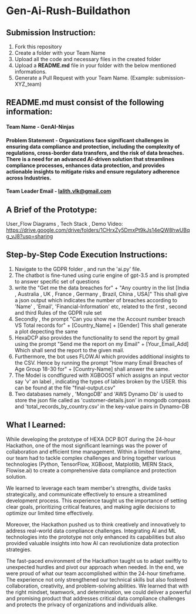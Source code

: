 # Gen-Ai-Rush-Buildathon

## Submission Instruction:
  1. Fork this repository
  2. Create a folder with your Team Name
  3. Upload all the code and necessary files in the created folder
  4. Upload a **README.md** file in your folder with the below mentioned informations.
  5. Generate a Pull Request with your Team Name. (Example: submission-XYZ_team)

## README.md must consist of the following information:

#### Team Name - GenAI-Ninjas
#### Problem Statement - Organizations face significant challenges in ensuring data compliance and protection, including the complexity of regulations, cross-border data transfers, and the risk of data breaches. There is a need for an advanced AI-driven solution that streamlines compliance processes, enhances data protection, and provides actionable insights to mitigate risks and ensure regulatory adherence across Industries.
#### Team Leader Email - lalith.vlk@gmail.com

## A Brief of the Prototype:
  User_Flow Diagrams , Tech Stack , Demo Video:
  https://drive.google.com/drive/folders/1CHrxZy5DmxPt9kJs14eQW8hwUBqg_vJ8?usp=sharing
   
## Step-by-Step Code Execution Instructions:
  1) Navigate to the GDPR folder , and run the 'ai.py' file.
  2) The chatbot is fine-tuned using curie engine of gpt-3.5 and is prompted to answer specific set of questions
  3) write the "Get me the data breaches for" + "Any country in the list [India , Australia , UK , France , Germany , Brazil, China , USA]"
     This shall give a json output which indicates the number of breaches according to 'Name' , 'Email', 'Financial-Information' etc, related       to the first , second and third Rules of the GDPR rule set
  4) Secondly , the prompt "Can you show me the Account number breach VS Total records for" + [Country_Name] + [Gender]
     This shall generate a plot depecting the same
  5) HexaDCP also provides the functionality to send the report by gmail using the prompt "Send me the report on my Email" + [Your_Email_Add]
     Which shall send the report to the given mail.
  6) Furthermore, the bot uses FLOW.AI which provides additional insights to the CSV. Hence by running the prompt "How many Email Breaches of Age Group 18-30 for" + [Country-Name] shall answer the same.
  7) The Model is condfigured with XGBOOST which assigns an input vector say 'v' an label , indicating the types of lables broken by the USER. this can be found at the file "final-output.csv"
8) Two databases namely , 'MongoDB' and 'AWS Dynamo Db' is used to store the json file called as 'customer-details.json' in mongodb compass and 'total_records_by_country.csv' in the key-value pairs in Dynamo-DB
  
## What I Learned:
  While developing the prototype of HEXA DCP BOT during the 24-hour Hackathon, one of the most significant learnings was the power of collaboration and efficient time management. Within a limited timeframe, our team had to tackle complex challenges and bring together various technologies (Python, TensorFlow, XGBoost, Matplotlib, MERN Stack, Flowise.ai) to create a comprehensive data compliance and protection solution.

We learned to leverage each team member's strengths, divide tasks strategically, and communicate effectively to ensure a streamlined development process. This experience taught us the importance of setting clear goals, prioritizing critical features, and making agile decisions to optimize our limited time effectively.

Moreover, the Hackathon pushed us to think creatively and innovatively to address real-world data compliance challenges. Integrating AI and ML technologies into the prototype not only enhanced its capabilities but also provided valuable insights into how AI can revolutionize data protection strategies.

The fast-paced environment of the Hackathon taught us to adapt swiftly to unexpected hurdles and pivot our approach when needed. In the end, we were proud of what our team accomplished within the 24-hour timeframe. The experience not only strengthened our technical skills but also fostered collaboration, creativity, and problem-solving abilities. We learned that with the right mindset, teamwork, and determination, we could deliver a powerful and promising product that addresses critical data compliance challenges and protects the privacy of organizations and individuals alike.
